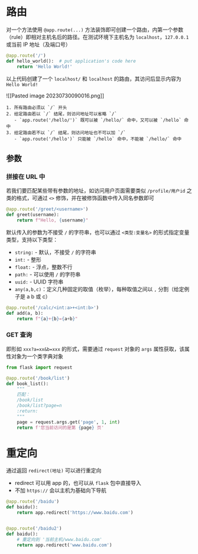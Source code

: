 # 路由

对一个方法使用 `@app.route(...)` 方法装饰即可创建一个路由，内第一个参数（rule）即相对主机名后的路径。在测试环境下主机名为 `localhost`，`127.0.0.1` 或当前 IP 地址（及端口号）

```python
@app.route('/')
def hello_world():  # put application's code here
    return 'Hello World!'
```

以上代码创建了一个 `localhost/` 和 `localhost` 的路由，其访问后显示内容为 `Hello World!`

![[Pasted image 20230730090016.png]]

```ad-tip
1. 所有路由必须以 `/` 开头
2. 给定路由若以 `/` 结尾，则访问地址可以省略 `/`
   - `app.route('/hello/')` 既可以被 `/hello/` 命中，又可以被 `/hello` 命中
3. 给定路由若不以 `/` 结尾，则访问地址也不可以加 `/`
   - `app.route('/hello')` 只能被 `/hello` 命中，不能被 `/hello/` 命中
```

## 参数

### 拼接在 URL 中

若我们要匹配某些带有参数的地址，如访问用户页面需要类似 `/profile/用户id` 之类的格式，可通过 `<>` 修饰，并在被修饰函数中传入同名参数即可

```python
@app.route('/greet/<username>')
def greet(username):
    return f"Hello, {username}"
```

默认传入的参数为不接受 `/` 的字符串，也可以通过 `<类型:变量名>` 的形式指定变量类型，支持以下类型：
- `string:` - 默认，不接受 `/` 的字符串
- `int:` - 整形
- `float:` - 浮点，整数不行
- `path:`  - 可以使用 `/` 的字符串
- `uuid:` - UUID 字符串
- `any(a,b,c)`：定义几种固定的取值（枚举），每种取值之间以 `,` 分割（给定例子是 a b 或 c）

```python
@app.route('/calc/<int:a>+<int:b>')
def add(a, b):
    return f"{a}+{b}={a+b}"
```

### GET 查询

即形如 `xxx?a=xx&b=xxx` 的形式，需要通过 `request` 对象的 `args` 属性获取，该属性对象为一个类字典对象

```python
from flask import request

@app.route('/book/list')
def book_list():
    """
    匹配：
    /book/list
    /book/list?page=n
    :return:
    """
    page = request.args.get('page', 1, int)
    return f'您当前访问的是第 {page} 页'
```

# 重定向

通过返回 `redirect(地址)` 可以进行重定向
- redirect 可以用 app 的，也可以从 `flask` 包中直接导入
- 不加 `https://` 会以主机为基础向下导航

```python
@app.route('/baidu')
def baidu():
    return app.redirect('https://www.baidu.com')


@app.route('/baidu2')
def baidu():
    # 重定向到 '当前主机/www.baidu.com'
    return app.redirect('www.baidu.com')
```
